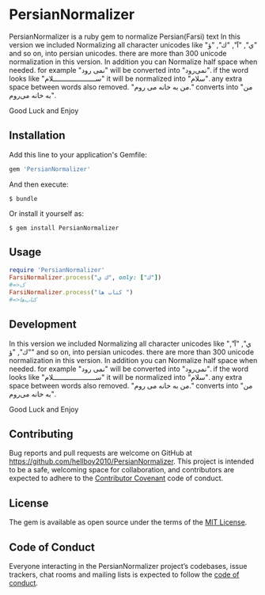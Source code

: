# PersianNormalizer

PersianNormalizer is a ruby gem to normalize Persian(Farsi) text
In this version we included Normalizing all character unicodes like "ي", "آ", "ك", "ؤ" and so on, into persian unicodes. 
there are more than 300 unicode normalization in this version. 
In addition you can Normalize half space when needed. for example "نمی رود" will be converted into "نمی‌رود". 
if the word looks like "ســـــــــــــــــــــلام" it will be normalized into "سلام". 
any extra space between words also removed. "من به               خانه می روم." converts into "من به خانه می‌روم".

Good Luck and Enjoy


## Installation

Add this line to your application's Gemfile:

```ruby
gem 'PersianNormalizer'
```

And then execute:

    $ bundle

Or install it yourself as:

    $ gem install PersianNormalizer

## Usage
```ruby
require 'PersianNormalizer'
FarsiNormalizer.process("ك ي", only: ["ك"])
#=>ک
FarsiNormalizer.process("کتاب ها ")
#=>کتاب‌ها
```
## Development

In this version we included Normalizing all character unicodes like "ي", "آ", "ك", "ؤ" and so on, into persian unicodes. there are more than 300 unicode normalization in this version. In addition you can Normalize half space when needed. for example "نمی رود" will be converted into "نمی‌رود". if the word looks like "ســـــــــــــــــــــلام" it will be normalized into "سلام". any extra space between words also removed. "من به               خانه می روم." converts into "من به خانه می‌روم".

Good Luck and Enjoy

## Contributing

Bug reports and pull requests are welcome on GitHub at https://github.com/hellboy2010/PersianNormalizer. This project is intended to be a safe, welcoming space for collaboration, and contributors are expected to adhere to the [Contributor Covenant](http://contributor-covenant.org) code of conduct.

## License

The gem is available as open source under the terms of the [MIT License](https://opensource.org/licenses/MIT).

## Code of Conduct

Everyone interacting in the PersianNormalizer project’s codebases, issue trackers, chat rooms and mailing lists is expected to follow the [code of conduct](https://github.com/[USERNAME]/PersianNormalizer/blob/master/CODE_OF_CONDUCT.md).
